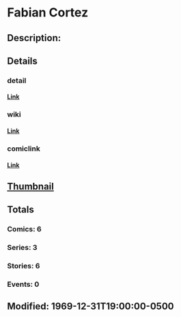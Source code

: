 # Fabian Cortez
## Description: 
## Details
### detail
#### [Link](http://marvel.com/characters/2695/fabian_cortez?utm_campaign=apiRef&utm_source=225578a89fc76f3d20fbffda5d17a88d)
### wiki
#### [Link](http://marvel.com/universe/Cortez,_Fabian?utm_campaign=apiRef&utm_source=225578a89fc76f3d20fbffda5d17a88d)
### comiclink
#### [Link](http://marvel.com/comics/characters/1009248/fabian_cortez?utm_campaign=apiRef&utm_source=225578a89fc76f3d20fbffda5d17a88d)
## [Thumbnail](http://i.annihil.us/u/prod/marvel/i/mg/4/f0/4c0040603dda1.jpg)
## Totals
### Comics: 6
### Series: 3
### Stories: 6
### Events: 0
## Modified: 1969-12-31T19:00:00-0500